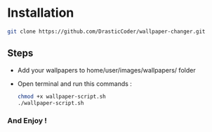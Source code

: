 # **Installation** 

```bash
git clone https://github.com/DrasticCoder/wallpaper-changer.git
```


## **Steps**
 - Add your wallpapers to home/user/images/wallpapers/ folder 
 - Open terminal and run this commands :

   ```bash
   chmod +x wallpaper-script.sh
   ./wallpaper-script.sh
   ```
### And Enjoy !
